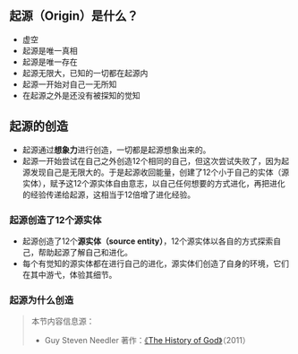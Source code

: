 ## 起源（Origin）是什么？

- 虚空
- 起源是唯一真相
- 起源是唯一存在
- 起源无限大，已知的一切都在起源内
- 起源一开始对自己一无所知
- 在起源之外是还没有被探知的觉知

## 起源的创造

- 起源通过**想象力**进行创造，一切都是起源想象出来的。
- 起源一开始尝试在自己之外创造12个相同的自己，但这次尝试失败了，因为起源发现自己是无限大的。于是起源收回能量，创建了12个小于自己的实体（源实体），赋予这12个源实体自由意志，以自己任何想要的方式进化，再把进化的经验传递给起源，这相当于12倍增了进化经验。

### 起源创造了12个源实体

- 起源创造了12个**源实体（source entity）**，12个源实体以各自的方式探索自己，帮助起源了解自己和进化。
- 每个有觉知的源实体都在进行自己的进化，源实体们创造了自身的环境，它们在其中游弋，体验其细节。

### 起源为什么创造


> 本节内容信息源：
> - Guy Steven Needler 著作：[《The History of God》](https://www.amazon.com/History-God-Story-Beginning-Everything/dp/1886940169)（2011）

